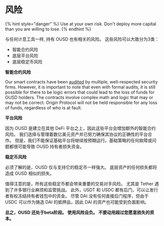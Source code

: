 # 风险

{% hint style="danger" %}
Use at your own risk. Don't deploy more capital than you are willing to lose.
{% endhint %}

与任何计息工具一样, 持有 OUSD 也有相关的风险。 这些风险可以大致分为3类：

* 智能合约风险
* 底层平台风险
* 底层稳定币风险

**智能合约风险**

Our smart contracts have been [audited](audits.md) by multiple, well-respected security firms. However, it is important to note that even with formal audits, it is still possible for there to be logic errors that could lead to the loss of funds for OUSD holders. The contracts involve complex math and logic that may or may not be correct. Origin Protocol will not be held responsible for any loss of funds, regardless of who is at fault.

**平台风险**

因为 OUSD 是建立在其他 DeFi 平台之上，因此这些平台会增加额外的智能合约风险。 我们选择与管理着数亿美元资产并已努力确保其协议的正确性的平台合作。 但是，我们不能保证基础平台将继续按预期运行。基础策略的任何故障或问题都很可能导致 OUSD 持有者损失资金。

**稳定币风险**

必须了解的是，OUSD 仅与支持它的稳定币一样强大。 底层资产的任何损失都将造成 OUSD 相似的损失。

值得注意的是，所有这些稳定币都会带来重要的交易对手风险。 尤其是 Tether 遇到了许多银行业麻烦和监管挑战。 此外，USDT 和 USDC 都有后门，可以让发行者有权冻结持有者钱包中的资金。 尽管 DAI 没有任何直接后门程序，但由于 USDC 可以作为铸造 DAI 的抵押品，因此 DAI 的资产也可能受到负面影响。

**总之，OUSD 还处于beta阶段。 使用风险自负。 不要动用超过您愿意损失的资本。**







